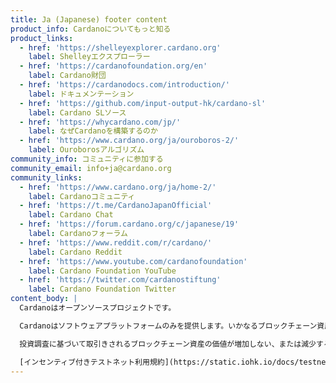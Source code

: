```yaml
---
title: Ja (Japanese) footer content
product_info: Cardanoについてもっと知る
product_links:
  - href: 'https://shelleyexplorer.cardano.org'
    label: Shelleyエクスプローラー
  - href: 'https://cardanofoundation.org/en'
    label: Cardano財団
  - href: 'https://cardanodocs.com/introduction/'
    label: ドキュメンテーション
  - href: 'https://github.com/input-output-hk/cardano-sl'
    label: Cardano SLソース
  - href: 'https://whycardano.com/jp/'
    label: なぜCardanoを構築するのか
  - href: 'https://www.cardano.org/ja/ouroboros-2/'
    label: Ouroborosアルゴリズム
community_info: コミュニティに参加する
community_email: info+ja@cardano.org
community_links:
  - href: 'https://www.cardano.org/ja/home-2/'
    label: Cardanoコミュニティ
  - href: 'https://t.me/CardanoJapanOfficial'
    label: Cardano Chat
  - href: 'https://forum.cardano.org/c/japanese/19'
    label: Cardanoフォーラム
  - href: 'https://www.reddit.com/r/cardano/'
    label: Cardano Reddit
  - href: 'https://www.youtube.com/cardanofoundation'
    label: Cardano Foundation YouTube
  - href: 'https://twitter.com/cardanostiftung'
    label: Cardano Foundation Twitter
content_body: |
  Cardanoはオープンソースプロジェクトです。

  Cardanoはソフトウェアプラットフォームのみを提供します。いかなるブロックチェーン資産、デジタル通貨、暗号通貨または関連資産についても、独立したデューディリジェンスや実質的なレビューを行うことはありません。投資者は、自身の投資評価、自己判断に基くブロックチェーン資産取引きを行うかどうかの決定、Cardanoでブロックチェーン資産取引きを行うかどうかの決定について、全面的に単独で責任を負います。

  投資調査に基づいて取引きされるブロックチェーン資産の価値が増加しない、または減少することはよくあります。同様に、投資調査に基づいて取引きするブロックチェーン資産の価格は、取引き後に上昇する場合も下落する場合もあります。

  [インセンティブ付きテストネット利用規約](https://static.iohk.io/docs/testnet/TermsofUse-IOHKIncentivizedTestnet-EN.pdf)
---
```

